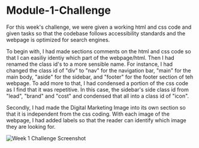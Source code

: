 # Module-1-Challenge

For this week's challenge, we were given a working html and css code and given tasks so that the codebase follows accessibility standards and the webpage is optimized for search engines.

To begin with, I had made sections comments on the html and css code so that I can easiliy identiy which part of the webpage/html. Then I had renamed the class id's to a more sensible name. For instance, I had changed the class id of "div" to "nav" for the navigation bar, "main" for the main body, "aside" for the sidebar, and "footer" for the footer section of teh webpage. To add more to that, I had condensed a portion of the css code as I find that it was repetitive. In this case, the sidebar's side class id from "lead", "brand" and "cost" and condensed that all into a class id of "icon".

Secondly, I had made the Digital Marketing Image into its own section so that it is independent from the css coding. With each image of the webpage, I had added labels so that the reader can identify which image they are looking for. 

![Week 1 Challenge Screenshot](https://user-images.githubusercontent.com/106274787/178131884-d18df9ed-192a-477b-97b3-4934dfcf774d.png)
